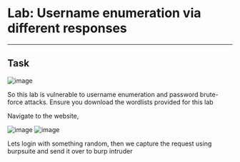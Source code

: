 # Lab: Username enumeration via different responses
<hr>

## Task

![image](https://github.com/BlackAnon22/BlackAnon22.github.io/assets/67879936/c43d0417-5927-4770-b8b7-894fdc85d040)

So this lab is vulnerable to username enumeration and password brute-force attacks. Ensure you download the wordlists provided for this lab

Navigate to the website,

![image](https://github.com/BlackAnon22/BlackAnon22.github.io/assets/67879936/93552af4-c7e9-4e6c-b247-3068cabc0c14)
![image](https://github.com/BlackAnon22/BlackAnon22.github.io/assets/67879936/474199c8-3f0f-41c6-a9fb-752aa0117ce1)

Lets login with something random, then we capture the request using burpsuite and send it over to burp intruder
